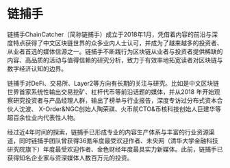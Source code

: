 # 链捕手

链捕手ChainCatcher（简称链捕手）成立于2018年1月，凭借着内容的前沿与深度特点获得了中文区块链世界的众多业内人士认可，并成为了越来越多的投资者、从业者首选的媒体信源之一。链捕手不断践行为区块链从业者与投资者提供稀缺的内容、高品质的活动与值得信赖的研究分析，致力于有效率地拓宽读者对区块链与数字经济认知的边界。

 链捕手对DeFi、交易所、Layer2等方向有长期的关注与研究。比如是中文区块链世界首家系统性输出交易挖矿、杠杆代币等前沿话题的媒体，并从2018 年开始观察研究投资者与产品经理人群，输出了榜单与行业报告，深度专访过分布式资本合伙人沈波、 X-Order&NGC创始人陶荣祺、火币前CTO&币核科技创始人巨建华等超百余位业内代表性人物。

 经过近4年时间的探索，链捕手已形成专业的内容生产体系与丰富的行业资源渠道，同时链捕手团队曾获得36氪年度最受欢迎作者、未央网（清华大学金融科技研究院旗下）年度最受欢迎作者、金色财经年度最具实力新媒体。此前，链捕手已获得知名企业家与资深媒体人数百万元的投资。
